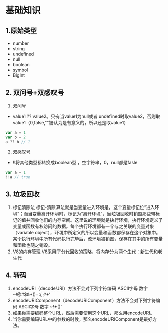 # 基础知识
## 1.原始类型
* number
* string
* undefined
* null
* boolean
* symbol
* BigInt
## 2. 双问号+双感叹号
1. 双问号
* value1 ?? value2。只有当value1为null或者 undefined时取value2，否则取value1（0,false,""被认为是有意义的，所以还是取value1）
```javascript
var a = 1
var b = 2
a ?? b // 1
```
2. 双感叹号
* !!将其他类型都转换成boolean型 ，空字符串，0，null都是fasle
```javascript
var a = 1
!!a // true
```
## 3. 垃圾回收
1. 标记清除法
标记-清除算法就是当变量进入环境是，这个变量标记位“进入环境”；而当变量离开环境时，标记为“离开环境”，当垃圾回收时销毁那些带标记的值并回收他们的内存空间。这里说的环境就是执行环境，执行环境定义了变量或函数有权访问的数据。每个执行环境都有一个与之关联的变量对象（variable object），环境中所定义的所以变量和函数都保存在这个对象中。某个执行环境中所有代码执行完毕后，改环境被销毁，保存在其中的所有变量和函数也随之销毁。
2. V8的内存管理
V8采用了分代回收的策略，将内存分为两个生代：新生代和老生代
## 4. 转码
1. encodeURI（decodeURI）方法不会对下列字符编码 ASCII字母 数字 ~!@#$&*()=:/,;?+'
2. encodeURIComponent（decodeURIComponent）方法不会对下列字符编码 ASCII字母 数字 ~!*()'
3. 如果你需要编码整个URL，然后需要使用这个URL，那么用encodeURI。
4. 当你需要编码URL中的参数的时候，那么encodeURIComponent是最好方法。